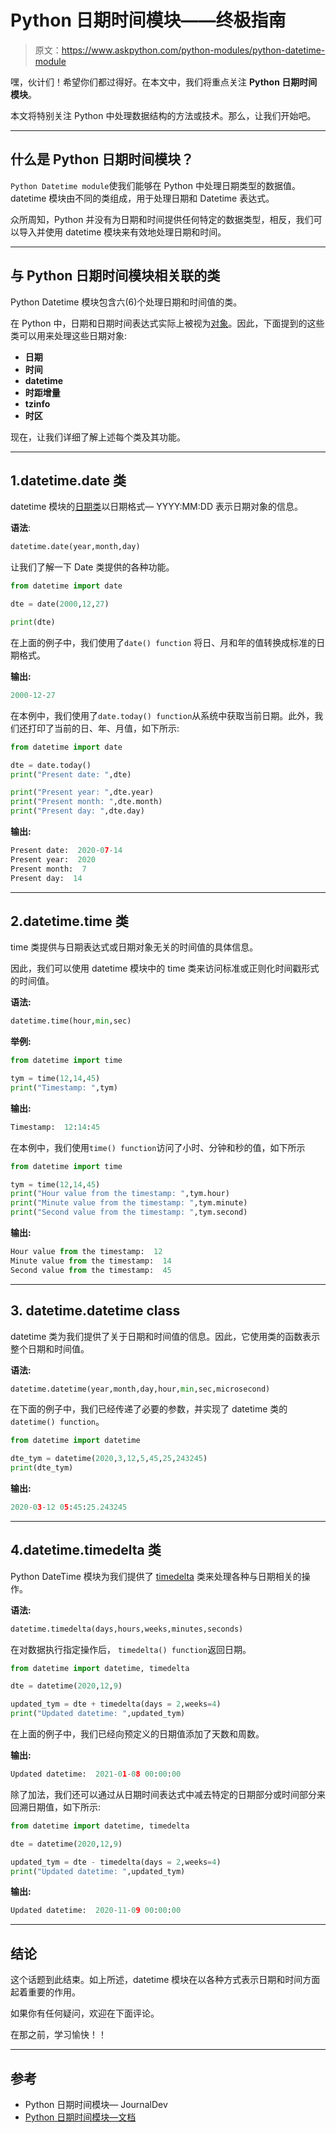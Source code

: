 # Python 日期时间模块——终极指南

> 原文：<https://www.askpython.com/python-modules/python-datetime-module>

嘿，伙计们！希望你们都过得好。在本文中，我们将重点关注 **Python 日期时间模块**。

本文将特别关注 Python 中处理数据结构的方法或技术。那么，让我们开始吧。

* * *

## 什么是 Python 日期时间模块？

`Python Datetime module`使我们能够在 Python 中处理日期类型的数据值。datetime 模块由不同的类组成，用于处理日期和 Datetime 表达式。

众所周知，Python 并没有为日期和时间提供任何特定的数据类型，相反，我们可以导入并使用 datetime 模块来有效地处理日期和时间。

* * *

## 与 Python 日期时间模块相关联的类

Python Datetime 模块包含六(6)个处理日期和时间值的类。

在 Python 中，日期和日期时间表达式实际上被视为[对象](https://www.askpython.com/python/oops/python-classes-objects)。因此，下面提到的这些类可以用来处理这些日期对象:

*   **日期**
*   **时间**
*   **datetime**
*   **时距增量**
*   **tzinfo**
*   **时区**

现在，让我们详细了解上述每个类及其功能。

* * *

## 1.datetime.date 类

datetime 模块的[日期类](https://www.askpython.com/python/examples/current-date-and-time-in-python)以日期格式— YYYY:MM:DD 表示日期对象的信息。

**语法**:

```py
datetime.date(year,month,day)

```

让我们了解一下 Date 类提供的各种功能。

```py
from datetime import date

dte = date(2000,12,27)

print(dte)

```

在上面的例子中，我们使用了`date() function` 将日、月和年的值转换成标准的日期格式。

**输出:**

```py
2000-12-27

```

在本例中，我们使用了`date.today() function`从系统中获取当前日期。此外，我们还打印了当前的日、年、月值，如下所示:

```py
from datetime import date

dte = date.today()
print("Present date: ",dte)

print("Present year: ",dte.year)
print("Present month: ",dte.month)
print("Present day: ",dte.day)

```

**输出:**

```py
Present date:  2020-07-14
Present year:  2020
Present month:  7
Present day:  14

```

* * *

## 2.datetime.time 类

time 类提供与日期表达式或日期对象无关的时间值的具体信息。

因此，我们可以使用 datetime 模块中的 time 类来访问标准或正则化时间戳形式的时间值。

**语法:**

```py
datetime.time(hour,min,sec)

```

**举例:**

```py
from datetime import time

tym = time(12,14,45)
print("Timestamp: ",tym)

```

**输出:**

```py
Timestamp:  12:14:45

```

在本例中，我们使用`time() function`访问了小时、分钟和秒的值，如下所示

```py
from datetime import time

tym = time(12,14,45)
print("Hour value from the timestamp: ",tym.hour)
print("Minute value from the timestamp: ",tym.minute)
print("Second value from the timestamp: ",tym.second)

```

**输出:**

```py
Hour value from the timestamp:  12
Minute value from the timestamp:  14
Second value from the timestamp:  45

```

* * *

## 3\. datetime.datetime class

datetime 类为我们提供了关于日期和时间值的信息。因此，它使用类的函数表示整个日期和时间值。

**语法:**

```py
datetime.datetime(year,month,day,hour,min,sec,microsecond)

```

在下面的例子中，我们已经传递了必要的参数，并实现了 datetime 类的`datetime() function`。

```py
from datetime import datetime

dte_tym = datetime(2020,3,12,5,45,25,243245)
print(dte_tym)

```

**输出:**

```py
2020-03-12 05:45:25.243245

```

* * *

## 4.datetime.timedelta 类

Python DateTime 模块为我们提供了 [timedelta](https://www.askpython.com/python-modules/python-timedelta) 类来处理各种与日期相关的操作。

**语法:**

```py
datetime.timedelta(days,hours,weeks,minutes,seconds)

```

在对数据执行指定操作后， `timedelta() function`返回日期。

```py
from datetime import datetime, timedelta 

dte = datetime(2020,12,9)

updated_tym = dte + timedelta(days = 2,weeks=4) 
print("Updated datetime: ",updated_tym)

```

在上面的例子中，我们已经向预定义的日期值添加了天数和周数。

**输出:**

```py
Updated datetime:  2021-01-08 00:00:00

```

除了加法，我们还可以通过从日期时间表达式中减去特定的日期部分或时间部分来回溯日期值，如下所示:

```py
from datetime import datetime, timedelta 

dte = datetime(2020,12,9)

updated_tym = dte - timedelta(days = 2,weeks=4) 
print("Updated datetime: ",updated_tym)

```

**输出:**

```py
Updated datetime:  2020-11-09 00:00:00

```

* * *

## 结论

这个话题到此结束。如上所述，datetime 模块在以各种方式表示日期和时间方面起着重要的作用。

如果你有任何疑问，欢迎在下面评论。

在那之前，学习愉快！！

* * *

## 参考

*   Python 日期时间模块— JournalDev
*   [Python 日期时间模块—文档](https://docs.python.org/3/library/datetime.html)
